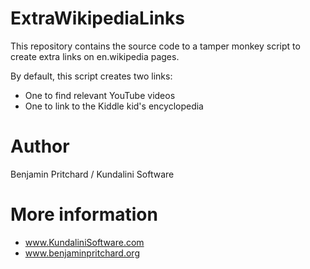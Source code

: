 # ExtraWikipediaLinks

This repository contains the source code to a tamper monkey script to create extra links on en.wikipedia pages.

By default, this script creates two links:

* One to find relevant YouTube videos
* One to link to the Kiddle kid's encyclopedia 

# Author 
Benjamin Pritchard / Kundalini Software  

# More information
* www.KundaliniSoftware.com
* www.benjaminpritchard.org

